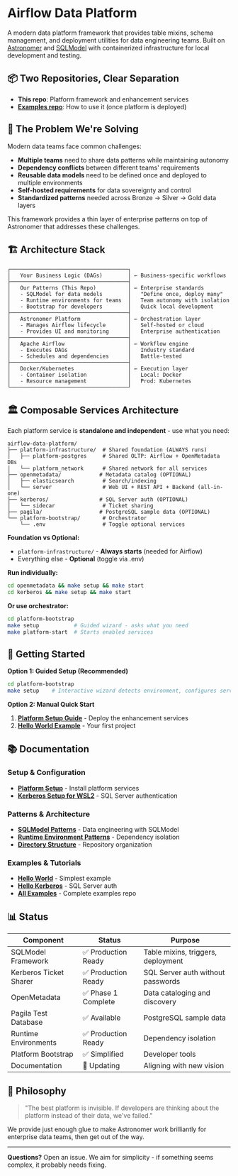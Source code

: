 # Airflow Data Platform

A modern data platform framework that provides table mixins, schema management, and deployment utilities for data engineering teams. Built on [Astronomer](https://www.astronomer.io/) and [SQLModel](https://sqlmodel.tiangolo.com/) with containerized infrastructure for local development and testing.

## 📦 Two Repositories, Clear Separation

- **This repo**: Platform framework and enhancement services
- **[Examples repo](https://github.com/Troubladore/airflow-data-platform-examples)**: How to use it (once platform is deployed)

## 🎯 The Problem We're Solving

Modern data teams face common challenges:
- **Multiple teams** need to share data patterns while maintaining autonomy
- **Dependency conflicts** between different teams' requirements
- **Reusable data models** need to be defined once and deployed to multiple environments
- **Self-hosted requirements** for data sovereignty and control
- **Standardized patterns** needed across Bronze → Silver → Gold data layers

This framework provides a thin layer of enterprise patterns on top of Astronomer that addresses these challenges.

## 🏗️ Architecture Stack

```
┌─────────────────────────────────────┐
│   Your Business Logic (DAGs)        │ ← Business-specific workflows
├─────────────────────────────────────┤
│   Our Patterns (This Repo)          │ ← Enterprise standards
│   - SQLModel for data models        │   "Define once, deploy many"
│   - Runtime environments for teams  │   Team autonomy with isolation
│   - Bootstrap for developers        │   Quick local development
├─────────────────────────────────────┤
│   Astronomer Platform               │ ← Orchestration layer
│   - Manages Airflow lifecycle       │   Self-hosted or cloud
│   - Provides UI and monitoring      │   Enterprise authentication
├─────────────────────────────────────┤
│   Apache Airflow                    │ ← Workflow engine
│   - Executes DAGs                   │   Industry standard
│   - Schedules and dependencies      │   Battle-tested
├─────────────────────────────────────┤
│   Docker/Kubernetes                 │ ← Execution layer
│   - Container isolation             │   Local: Docker
│   - Resource management             │   Prod: Kubernetes
└─────────────────────────────────────┘
```

## 🏛️ Composable Services Architecture

Each platform service is **standalone and independent** - use what you need:

```
airflow-data-platform/
├── platform-infrastructure/  # Shared foundation (ALWAYS runs)
│   ├── platform-postgres     # Shared OLTP: Airflow + OpenMetadata DBs
│   └── platform_network      # Shared network for all services
├── openmetadata/            # Metadata catalog (OPTIONAL)
│   ├── elasticsearch         # Search/indexing
│   └── server                # Web UI + REST API + Backend (all-in-one)
├── kerberos/                # SQL Server auth (OPTIONAL)
│   └── sidecar               # Ticket sharing
├── pagila/                  # PostgreSQL sample data (OPTIONAL)
└── platform-bootstrap/       # Orchestrator
    └── .env                  # Toggle optional services
```

**Foundation vs Optional:**
- `platform-infrastructure/` - **Always starts** (needed for Airflow)
- Everything else - **Optional** (toggle via .env)

**Run individually:**
```bash
cd openmetadata && make setup && make start
cd kerberos && make setup && make start
```

**Or use orchestrator:**
```bash
cd platform-bootstrap
make setup           # Guided wizard - asks what you need
make platform-start  # Starts enabled services
```

## 🚀 Getting Started

**Option 1: Guided Setup (Recommended)**
```bash
cd platform-bootstrap
make setup    # Interactive wizard detects environment, configures services
```

**Option 2: Manual Quick Start**
1. **[Platform Setup Guide](docs/getting-started-simple.md)** - Deploy the enhancement services
2. **[Hello World Example](https://github.com/Troubladore/airflow-data-platform-examples/tree/main/hello-world)** - Your first project

## 📚 Documentation

### Setup & Configuration
- **[Platform Setup](docs/getting-started-simple.md)** - Install platform services
- **[Kerberos Setup for WSL2](docs/kerberos-setup-wsl2.md)** - SQL Server authentication

### Patterns & Architecture
- **[SQLModel Patterns](docs/patterns/sqlmodel-patterns.md)** - Data engineering with SQLModel
- **[Runtime Environment Patterns](docs/patterns/runtime-patterns.md)** - Dependency isolation
- **[Directory Structure](docs/directory-structure.md)** - Repository organization

### Examples & Tutorials
- **[Hello World](https://github.com/Troubladore/airflow-data-platform-examples/tree/main/hello-world)** - Simplest example
- **[Hello Kerberos](https://github.com/Troubladore/airflow-data-platform-examples/tree/main/hello-kerberos)** - SQL Server auth
- **[All Examples](https://github.com/Troubladore/airflow-data-platform-examples)** - Complete examples repo

## 📊 Status

| Component | Status | Purpose |
|-----------|--------|---------|
| SQLModel Framework | ✅ Production Ready | Table mixins, triggers, deployment |
| Kerberos Ticket Sharer | ✅ Production Ready | SQL Server auth without passwords |
| OpenMetadata | ✅ Phase 1 Complete | Data cataloging and discovery |
| Pagila Test Database | ✅ Available | PostgreSQL sample data |
| Runtime Environments | ✅ Production Ready | Dependency isolation |
| Platform Bootstrap | ✅ Simplified | Developer tools |
| Documentation | 🚧 Updating | Aligning with new vision |

## 🎯 Philosophy

> "The best platform is invisible. If developers are thinking about the platform instead of their data, we've failed."

We provide just enough glue to make Astronomer work brilliantly for enterprise data teams, then get out of the way.

---

**Questions?** Open an issue. We aim for simplicity - if something seems complex, it probably needs fixing.
